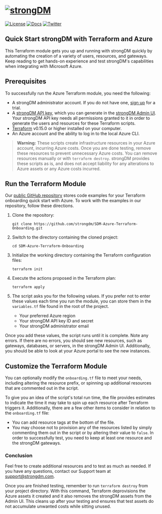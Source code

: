 # [![strongDM](https://assets-global.website-files.com/5ecfe3add0194393eabdf182/5ecfebb04752d36bdbe9bdbf_dark.svg)](https://strongdm.com/)

[![License](https://img.shields.io/badge/License-Apache_2.0-blue.svg)](https://opensource.org/licenses/Apache-2.0)
[![Docs](https://img.shields.io/badge/docs-current-brightgreen.svg)](https://strongdm.com/docs)
[![Twitter](https://img.shields.io/twitter/follow/strongdm.svg?style=social)](https://twitter.com/intent/follow?screen_name=strongdm)

## Quick Start strongDM with Terraform and Azure

This Terraform module gets you up and running with strongDM quickly by automating the creation of a variety of users, resources, and gateways. Keep reading to get hands-on experience and test strongDM's capabilities when integrating with Microsoft Azure.

## Prerequisites

To successfully run the Azure Terraform module, you need the following:

- A strongDM administrator account. If you do not have one, [sign up](https://www.strongdm.com/signup-contact/) for a trial.
- A [strongDM API key](/docs/admin-ui-guide/access/api-keys/), which you can generate in the [strongDM Admin UI](https://app.strongdm.com/app/access/tokens). Your strongDM API key needs all permissions granted to it in order to generate the users and resources for these Terraform scripts.
- [Terraform](https://learn.hashicorp.com/tutorials/terraform/install-cli) v0.15.0 or higher installed on your computer.
- An Azure account and the ability to log in to the local Azure CLI.

> **Warning:** These scripts create infrastructure resources in your Azure account, incurring Azure costs. Once you are done testing, remove these resources to prevent unnecessary Azure costs. You can remove resources manually or with `terraform destroy`. strongDM provides these scripts as is, and does not accept liability for any alterations to Azure assets or any Azure costs incurred.

## Run the Terraform Module

Our [public GitHub repository](https://github.com/strongdm/SDM-Azure-Terraform-Onboarding) stores code examples for your Terraform onboarding quick start with Azure. To work with the examples in our repository, follow these directions.

1. Clone the repository:

    ```shell
    git clone https://github.com/strongdm/SDM-Azure-Terraform-Onboarding.git
    ```

2. Switch to the directory containing the cloned project:

    ```shell
    cd SDM-Azure-Terraform-Onboarding
    ```

3. Initialize the working directory containing the Terraform configuration files:

    ```shell
    terraform init
    ```

4. Execute the actions proposed in the Terraform plan:

    ```shell
    terraform apply
    ```

5. The script asks you for the following values. If you prefer not to enter these values each time you run the module, you can store them in the `variables.tf` file found in the root of the project.

    - Your preferred Azure region
    - Your strongDM API key ID and secret
    - Your strongDM administrator email

Once you add these values, the script runs until it is complete. Note any errors. If there are no errors, you should see new resources, such as gateways, databases, or servers, in the strongDM Admin UI. Additionally, you should be able to look at your Azure portal to see the new instances.

## Customize the Terraform Module

You can optionally modify the `onboarding.tf` file to meet your needs, including altering the resource prefix, or spinning up additional resources that are commented out in the script.

To give you an idea of the script's total run time, the file provides estimates to indicate the time it may take to spin up each resource after Terraform triggers it. Additionally, there are a few other items to consider in relation to the `onboarding.tf` file:

- You can add resource tags at the bottom of the file.
- You may choose not to provision any of the resources listed by simply commenting them out in the script or by altering their value to `false`. In order to successfully test, you need to keep at least one resource and the strongDM gateways.

### Conclusion

Feel free to create additional resources and to test as much as needed. If you have any questions, contact our Support team at [support@strongdm.com](mailto:support@strongdm.com).

Once you are finished testing, remember to run `terraform destroy` from your project directory. With this command, Terraform deprovisions the Azure assets it created and it also removes the strongDM assets from the Admin UI. This cleans up after your testing and ensures that test assets do not accumulate unwanted costs while sitting unused.
